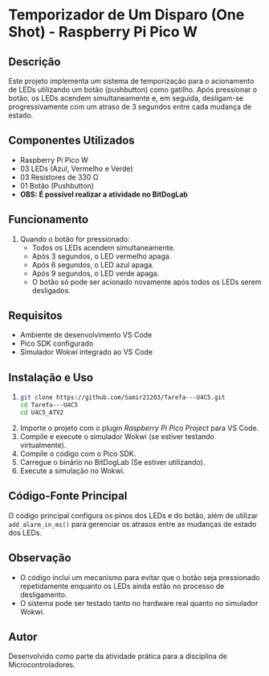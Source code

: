 # Temporizador de Um Disparo (One Shot) - Raspberry Pi Pico W

## Descrição
Este projeto implementa um sistema de temporização para o acionamento de LEDs utilizando um botão (pushbutton) como gatilho. Após pressionar o botão, os LEDs acendem simultaneamente e, em seguida, desligam-se progressivamente com um atraso de 3 segundos entre cada mudança de estado.

## Componentes Utilizados
- Raspberry Pi Pico W
- 03 LEDs (Azul, Vermelho e Verde)
- 03 Resistores de 330 Ω
- 01 Botão (Pushbutton)
- **OBS: É possível realizar a atividade no BitDogLab**

## Funcionamento
1. Quando o botão for pressionado:
   - Todos os LEDs acendem simultaneamente.
   - Após 3 segundos, o LED vermelho apaga.
   - Após 6 segundos, o LED azul apaga.
   - Após 9 segundos, o LED verde apaga.
   - O botão só pode ser acionado novamente após todos os LEDs serem desligados.

## Requisitos
- Ambiente de desenvolvimento VS Code
- Pico SDK configurado
- Simulador Wokwi integrado ao VS Code

## Instalação e Uso
1. ```sh
   git clone https://github.com/Samir21203/Tarefa---U4C5.git
   cd Tarefa---U4C5
   cd U4C5_ATV2
   ```
2. Importe o projeto com o plugin *Raspberry Pi Pico Project* para VS Code.
3. Compile e execute o simulador Wokwi (se estiver testando virtualmente).
2. Compile o código com o Pico SDK.
3. Carregue o binário no BitDogLab (Se estiver utilizando).
4. Execute a simulação no Wokwi.

## Código-Fonte Principal
O código principal configura os pinos dos LEDs e do botão, além de utilizar `add_alarm_in_ms()` para gerenciar os atrasos entre as mudanças de estado dos LEDs.

## Observação
- O código inclui um mecanismo para evitar que o botão seja pressionado repetidamente enquanto os LEDs ainda estão no processo de desligamento.
- O sistema pode ser testado tanto no hardware real quanto no simulador Wokwi.

## Autor
Desenvolvido como parte da atividade prática para a disciplina de Microcontroladores.

